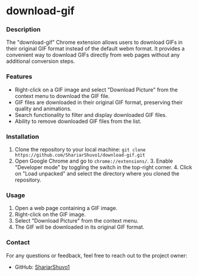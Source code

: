 # download-gif

### Description

The "download-gif" Chrome extension allows users to download GIFs in their original GIF format instead of the default webm format. It provides a convenient way to download GIFs directly from web pages without any additional conversion steps.

### Features

-   Right-click on a GIF image and select "Download Picture" from the context menu to download the GIF file.
-   GIF files are downloaded in their original GIF format, preserving their quality and animations.
-   Search functionality to filter and display downloaded GIF files.
-   Ability to remove downloaded GIF files from the list.

### Installation

1. Clone the repository to your local machine:
   `git clone https://github.com/ShariarShuvo1/download-gif.git`
2. Open Google Chrome and go to `chrome://extensions/`. 3. Enable "Developer mode" by toggling the switch in the top-right corner. 4. Click on "Load unpacked" and select the directory where you cloned the repository.

### Usage

1. Open a web page containing a GIF image.
2. Right-click on the GIF image.
3. Select "Download Picture" from the context menu.
4. The GIF will be downloaded in its original GIF format.

### Contact

For any questions or feedback, feel free to reach out to the project owner:

-   GitHub: [ShariarShuvo1](https://github.com/ShariarShuvo1)
